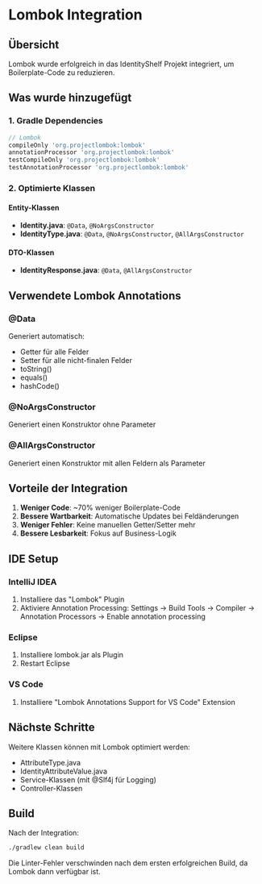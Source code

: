 # Lombok Integration

## Übersicht
Lombok wurde erfolgreich in das IdentityShelf Projekt integriert, um Boilerplate-Code zu reduzieren.

## Was wurde hinzugefügt

### 1. Gradle Dependencies
```gradle
// Lombok
compileOnly 'org.projectlombok:lombok'
annotationProcessor 'org.projectlombok:lombok'
testCompileOnly 'org.projectlombok:lombok'
testAnnotationProcessor 'org.projectlombok:lombok'
```

### 2. Optimierte Klassen

#### Entity-Klassen
- **Identity.java**: `@Data`, `@NoArgsConstructor`
- **IdentityType.java**: `@Data`, `@NoArgsConstructor`, `@AllArgsConstructor`

#### DTO-Klassen
- **IdentityResponse.java**: `@Data`, `@AllArgsConstructor`

## Verwendete Lombok Annotations

### @Data
Generiert automatisch:
- Getter für alle Felder
- Setter für alle nicht-finalen Felder
- toString()
- equals()
- hashCode()

### @NoArgsConstructor
Generiert einen Konstruktor ohne Parameter

### @AllArgsConstructor
Generiert einen Konstruktor mit allen Feldern als Parameter

## Vorteile der Integration

1. **Weniger Code**: ~70% weniger Boilerplate-Code
2. **Bessere Wartbarkeit**: Automatische Updates bei Feldänderungen
3. **Weniger Fehler**: Keine manuellen Getter/Setter mehr
4. **Bessere Lesbarkeit**: Fokus auf Business-Logik

## IDE Setup

### IntelliJ IDEA
1. Installiere das "Lombok" Plugin
2. Aktiviere Annotation Processing: Settings → Build Tools → Compiler → Annotation Processors → Enable annotation processing

### Eclipse
1. Installiere lombok.jar als Plugin
2. Restart Eclipse

### VS Code
1. Installiere "Lombok Annotations Support for VS Code" Extension

## Nächste Schritte

Weitere Klassen können mit Lombok optimiert werden:
- AttributeType.java
- IdentityAttributeValue.java
- Service-Klassen (mit @Slf4j für Logging)
- Controller-Klassen

## Build

Nach der Integration:
```bash
./gradlew clean build
```

Die Linter-Fehler verschwinden nach dem ersten erfolgreichen Build, da Lombok dann verfügbar ist.
